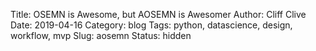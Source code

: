Title: OSEMN is Awesome, but AOSEMN is Awesomer
Author: Cliff Clive
Date: 2019-04-16
Category: blog
Tags: python, datascience, design, workflow, mvp
Slug: aosemn
Status: hidden
